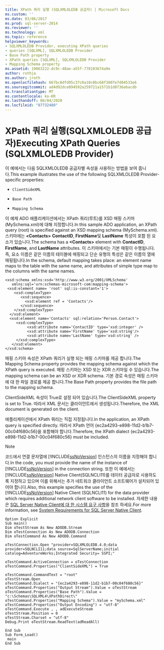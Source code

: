 ```yaml
---
title: XPath 쿼리 실행 (SQLXMLOLEDB 공급자) | Microsoft Docs
ms.custom: ''
ms.date: 03/06/2017
ms.prod: sql-server-2014
ms.reviewer: ''
ms.technology: xml
ms.topic: reference
helpviewer_keywords:
- SQLXMLOLEDB Provider, executing XPath queries
- queries [SQLXML], SQLXMLOLEDB Provider
- Base Path property
- XPath queries [SQLXML], SQLXMLOLEDB Provider
- Mapping Schema property
ms.assetid: 19063222-dc9c-48ae-a55f-778103674a9e
author: rothja
ms.author: jroth
ms.openlocfilehash: 667bc8dfd95c37c0a10c0bc68f3007e7d04533e6
ms.sourcegitcommit: ad4d92dce894592a259721a1571b1d8736abacdb
ms.translationtype: MT
ms.contentlocale: ko-KR
ms.lasthandoff: 08/04/2020
ms.locfileid: "87732480"
---
```

# <a name="executing-xpath-queries-sqlxmloledb-provider"></a><span data-ttu-id="ac24a-102">XPath 쿼리 실행(SQLXMLOLEDB 공급자)</span><span class="sxs-lookup"><span data-stu-id="ac24a-102">Executing XPath Queries (SQLXMLOLEDB Provider)</span></span>
  <span data-ttu-id="ac24a-103">이 예에서는 다음 SQLXMLOLEDB 공급자별 속성을 사용하는 방법을 보여 줍니다.</span><span class="sxs-lookup"><span data-stu-id="ac24a-103">This example illustrates the use of the following SQLXMLOLEDB Provider-specific properties:</span></span>  
  
-   `ClientSideXML`  
  
-   `Base Path`  
  
-   `Mapping Schema`  
  
 <span data-ttu-id="ac24a-104">이 예제 ADO 애플리케이션에서는 XPath 쿼리(루트)를 XSD 매핑 스키마(MySchema.xml)에 대해 지정합니다.</span><span class="sxs-lookup"><span data-stu-id="ac24a-104">In this sample ADO application, an XPath query (root) is specified against an XSD mapping schema (MySchema.xml).</span></span> <span data-ttu-id="ac24a-105">스키마에는 **\<Contacts>** **ContactID**, **FirstName**및 **LastName** 특성이 포함 된 요소가 있습니다.</span><span class="sxs-lookup"><span data-stu-id="ac24a-105">The schema has a **\<Contacts>** element with **ContactID**, **FirstName**, and **LastName** attributes.</span></span> <span data-ttu-id="ac24a-106">이 스키마에서는 기본 매핑이 수행됩니다. 즉, 요소 이름은 같은 이름의 테이블에 매핑되고 단순 유형의 특성은 같은 이름의 열에 매핑됩니다.</span><span class="sxs-lookup"><span data-stu-id="ac24a-106">In the schema, default mapping takes place: an element name maps to the table with the same name, and attributes of simple type map to the columns with the same names.</span></span>  
  
```  
<xsd:schema xmlns:xsd='http://www.w3.org/2001/XMLSchema'  
   xmlns:sql='urn:schemas-microsoft-com:mapping-schema'>  
 <xsd:element name= 'root' sql:is-constant='1'>   
    <xsd:complexType>  
       <xsd:sequence>  
         <xsd:element ref = 'Contacts'/>  
       </xsd:sequence>  
    </xsd:complexType>  
  </xsd:element>  
  <xsd:element name='Contacts' sql:relation='Person.Contact'>   
     <xsd:complexType>  
          <xsd:attribute name='ContactID' type='xsd:integer' />  
          <xsd:attribute name='FirstName' type='xsd:string'/>   
          <xsd:attribute name='LastName' type='xsd:string' />   
     </xsd:complexType>  
   </xsd:element>  
</xsd:schema>  
```  
  
 <span data-ttu-id="ac24a-107">매핑 스키마 속성은 XPath 쿼리가 실행 되는 매핑 스키마를 제공 합니다.</span><span class="sxs-lookup"><span data-stu-id="ac24a-107">The Mapping Schema property provides the mapping schema against which the XPath query is executed.</span></span> <span data-ttu-id="ac24a-108">매핑 스키마는 XSD 또는 XDR 스키마일 수 있습니다.</span><span class="sxs-lookup"><span data-stu-id="ac24a-108">The mapping schema can be an XSD or XDR schema.</span></span> <span data-ttu-id="ac24a-109">기본 경로 속성은 매핑 스키마에 대 한 파일 경로를 제공 합니다.</span><span class="sxs-lookup"><span data-stu-id="ac24a-109">The Base Path property provides the file path to the mapping schema.</span></span>  
  
 <span data-ttu-id="ac24a-110">ClientSideXML 속성이 True로 설정 되어 있습니다.</span><span class="sxs-lookup"><span data-stu-id="ac24a-110">The ClientSideXML property is set to True.</span></span> <span data-ttu-id="ac24a-111">따라서 XML 문서는 클라이언트에서 생성됩니다.</span><span class="sxs-lookup"><span data-stu-id="ac24a-111">Therefore, the XML document is generated on the client.</span></span>  
  
 <span data-ttu-id="ac24a-112">애플리케이션에서 XPath 쿼리는 직접 지정됩니다.</span><span class="sxs-lookup"><span data-stu-id="ac24a-112">In the application, an XPath query is specified directly.</span></span> <span data-ttu-id="ac24a-113">따라서 XPath 언어 {ec2a4293-e898-11d2-b1b7-00c04f680c56}을 포함해야 합니다.</span><span class="sxs-lookup"><span data-stu-id="ac24a-113">Therefore, the XPath dialect {ec2a4293-e898-11d2-b1b7-00c04f680c56} must be included.</span></span>  
  
> [!NOTE]  
>  <span data-ttu-id="ac24a-114">코드에서 연결 문자열에 [!INCLUDE[ssNoVersion](../../../includes/ssnoversion-md.md)] 인스턴스의 이름을 지정해야 합니다.</span><span class="sxs-lookup"><span data-stu-id="ac24a-114">In the code, you must provide the name of the instance of [!INCLUDE[ssNoVersion](../../../includes/ssnoversion-md.md)] in the connection string.</span></span> <span data-ttu-id="ac24a-115">또한 이 예에서는 [!INCLUDE[ssNoVersion](../../../includes/ssnoversion-md.md)] Native Client(SQLNCLI11)를 데이터 공급자로 사용하도록 지정하고 있으며 이를 위해서는 추가 네트워크 클라이언트 소프트웨어가 설치되어 있어야 합니다.</span><span class="sxs-lookup"><span data-stu-id="ac24a-115">Also, this example specifies the use of the [!INCLUDE[ssNoVersion](../../../includes/ssnoversion-md.md)] Native Client (SQLNCLI11) for the data provider which requires additional network client software to be installed.</span></span> <span data-ttu-id="ac24a-116">자세한 내용은 [SQL Server Native Client에 대 한 시스템 요구 사항](../../native-client/system-requirements-for-sql-server-native-client.md)을 참조 하세요.</span><span class="sxs-lookup"><span data-stu-id="ac24a-116">For more information, see [System Requirements for SQL Server Native Client](../../native-client/system-requirements-for-sql-server-native-client.md).</span></span>  
  
```  
Option Explicit  
Sub main()  
Dim oTestStream As New ADODB.Stream  
Dim oTestConnection As New ADODB.Connection  
Dim oTestCommand As New ADODB.Command  
  
oTestConnection.Open "provider=SQLXMLOLEDB.4.0;data provider=SQLNCLI11;data source=SqlServerName;initial catalog=AdventureWorks;Integrated Security= SSPI;"  
  
oTestCommand.ActiveConnection = oTestConnection  
oTestCommand.Properties("ClientSideXML") = True  
  
oTestCommand.CommandText = "root"  
oTestStream.Open  
oTestCommand.Dialect = "{ec2a4293-e898-11d2-b1b7-00c04f680c56}"  
oTestCommand.Properties("Output Stream").Value = oTestStream  
oTestCommand.Properties("Base Path").Value = "c:\Schemas\SQLXML4\XPathDirect\"  
oTestCommand.Properties("Mapping Schema").Value = "mySchema.xml"  
oTestCommand.Properties("Output Encoding") = "utf-8"  
oTestCommand.Execute , , adExecuteStream  
oTestStream.Position = 0  
oTestStream.Charset = "utf-8"  
Debug.Print oTestStream.ReadText(adReadAll)  
  
End Sub  
Sub Form_Load()  
 main  
End Sub  
```  
  
  
